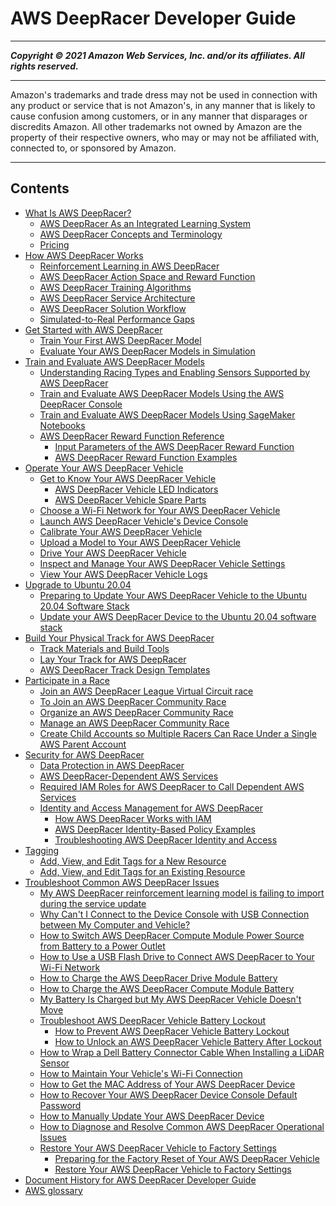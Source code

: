 # AWS DeepRacer Developer Guide

-----
*****Copyright &copy; 2021 Amazon Web Services, Inc. and/or its affiliates. All rights reserved.*****

-----
Amazon's trademarks and trade dress may not be used in 
     connection with any product or service that is not Amazon's, 
     in any manner that is likely to cause confusion among customers, 
     or in any manner that disparages or discredits Amazon. All other 
     trademarks not owned by Amazon are the property of their respective
     owners, who may or may not be affiliated with, connected to, or 
     sponsored by Amazon.

-----
## Contents
+ [What Is AWS DeepRacer?](what-is-deepracer.md)
   + [AWS DeepRacer As an Integrated Learning System](deepracer-is-a-learning-environment-for-reinforcement-learning.md)
   + [AWS DeepRacer Concepts and Terminology](deepracer-basic-concept.md)
   + [Pricing](pricing.md)
+ [How AWS DeepRacer Works](deepracer-how-it-works.md)
   + [Reinforcement Learning in AWS DeepRacer](deepracer-how-it-works-overview-reinforcement-learning.md)
   + [AWS DeepRacer Action Space and Reward Function](deepracer-how-it-works-action-space.md)
   + [AWS DeepRacer Training Algorithms](deepracer-how-it-works-reinforcement-learning-algorithm.md)
   + [AWS DeepRacer Service Architecture](deepracer-how-it-works-service-architecture.md)
   + [AWS DeepRacer Solution Workflow](deepracer-how-it-works-solution-workflow.md)
   + [Simulated-to-Real Performance Gaps](deepracer-how-it-works-virtual-to-physical.md)
+ [Get Started with AWS DeepRacer](deepracer-get-started.md)
   + [Train Your First AWS DeepRacer Model](deepracer-get-started-training-model.md)
   + [Evaluate Your AWS DeepRacer Models in Simulation](deepracer-get-started-test-in-simulator.md)
+ [Train and Evaluate AWS DeepRacer Models](create-deepracer-project.md)
   + [Understanding Racing Types and Enabling Sensors Supported by AWS DeepRacer](deepracer-choose-race-type.md)
   + [Train and Evaluate AWS DeepRacer Models Using the AWS DeepRacer Console](deepracer-console-train-evaluate-models.md)
   + [Train and Evaluate AWS DeepRacer Models Using SageMaker Notebooks](train-evaluate-models-using-sagemaker-notebook.md)
   + [AWS DeepRacer Reward Function Reference](deepracer-reward-function-reference.md)
      + [Input Parameters of the AWS DeepRacer Reward Function](deepracer-reward-function-input.md)
      + [AWS DeepRacer Reward Function Examples](deepracer-reward-function-examples.md)
+ [Operate Your AWS DeepRacer Vehicle](operate-deepracer-vehicle.md)
   + [Get to Know Your AWS DeepRacer Vehicle](deepracer-prep-vehicle.md)
      + [AWS DeepRacer Vehicle LED Indicators](deepracer-vehicle-led-indicators.md)
      + [AWS DeepRacer Vehicle Spare Parts](deepracer-vehicle-chassis-parts.md)
   + [Choose a Wi-Fi Network for Your AWS DeepRacer Vehicle](deepracer-set-up-vehicle.md)
   + [Launch AWS DeepRacer Vehicle's Device Console](deepracer-set-up-vehicle-test-drive.md)
   + [Calibrate Your AWS DeepRacer Vehicle](deepracer-calibrate-vehicle.md)
   + [Upload a Model to Your AWS DeepRacer Vehicle](deepracer-upload-model-to-vehicle.md)
   + [Drive Your AWS DeepRacer Vehicle](deepracer-drive-your-vehicle.md)
   + [Inspect and Manage Your AWS DeepRacer Vehicle Settings](deepracer-manage-vehicle-settings.md)
   + [View Your AWS DeepRacer Vehicle Logs](deepracer-drive-vehicle-logs.md)
+ [Upgrade to Ubuntu 20.04](deepracer-ubuntu-update.md)
   + [Preparing to Update Your AWS DeepRacer Vehicle to the Ubuntu 20.04 Software Stack](deepracer-ubuntu-update-preparation.md)
   + [Update your AWS DeepRacer Device to the Ubuntu 20.04 software stack](deepracer-ubuntu-update-instructions.md)
+ [Build Your Physical Track for AWS DeepRacer](deepracer-build-your-track.md)
   + [Track Materials and Build Tools](deepracer-build-your-track-materials-and-tools.md)
   + [Lay Your Track for AWS DeepRacer](deepracer-build-your-track-construction.md)
   + [AWS DeepRacer Track Design Templates](deepracer-track-examples.md)
+ [Participate in a Race](deepracer-racing-series.md)
   + [Join an AWS DeepRacer League Virtual Circuit race](deepracer-submit-model-to-leaderboard.md)
   + [To Join an AWS DeepRacer Community Race](deepracer-join-community-race.md)
   + [Organize an AWS DeepRacer Community Race](deepracer-create-community-race.md)
   + [Manage an AWS DeepRacer Community Race](deepracer-manage-community-races.md)
   + [Create Child Accounts so Multiple Racers Can Race Under a Single AWS Parent Account](deepracer-child-accounts.md)
+ [Security for AWS DeepRacer](deepracer-setup.md)
   + [Data Protection in AWS DeepRacer](data-protection.md)
   + [AWS DeepRacer-Dependent AWS Services](deepracer-dependent-aws-services.md)
   + [Required IAM Roles for AWS DeepRacer to Call Dependent AWS Services](deepracer-understand-required-permissions-and-iam-roles.md)
   + [Identity and Access Management for AWS DeepRacer](security-iam.md)
      + [How AWS DeepRacer Works with IAM](security_iam_service-with-iam.md)
      + [AWS DeepRacer Identity-Based Policy Examples](security_iam_id-based-policy-examples.md)
      + [Troubleshooting AWS DeepRacer Identity and Access](security_iam_troubleshoot.md)
+ [Tagging](deepracer-tagging.md)
   + [Add, View, and Edit Tags for a New Resource](tags-new.md)
   + [Add, View, and Edit Tags for an Existing Resource](tags-exisiting.md)
+ [Troubleshoot Common AWS DeepRacer Issues](deepracer-troubleshooting.md)
   + [My AWS DeepRacer reinforcement learning model is failing to import during the service update](deepracer-troubleshooting-service-migration-errors.md)
   + [Why Can't I Connect to the Device Console with USB Connection between My Computer and Vehicle?](deepracer-troubleshooting-connect-to-deepracer.aws.md)
   + [How to Switch AWS DeepRacer Compute Module Power Source from Battery to a Power Outlet](deepracer-troubleshooting-switch-battery-to-wall-power.md)
   + [How to Use a USB Flash Drive to Connect AWS DeepRacer to Your Wi-Fi Network](deepracer-troubleshooting-wifi-connection-first-time.md)
   + [How to Charge the AWS DeepRacer Drive Module Battery](deepracer-troubleshooting-charge-vehicle-battery-first-time.md)
   + [How to Charge the AWS DeepRacer Compute Module Battery](deepracer-troubleshooting-charge-compute-battery.md)
   + [My Battery Is Charged but My AWS DeepRacer Vehicle Doesn't Move](deepracer-troubleshooting-immobile-vehicle-with-charged-battery.md)
   + [Troubleshoot AWS DeepRacer Vehicle Battery Lockout](deepracer-prevent-vehicle-battery-lockout.md)
      + [How to Prevent AWS DeepRacer Vehicle Battery Lockout](deepracer-prevent-vehicle-battery-lockout-actual.md)
      + [How to Unlock an AWS DeepRacer Vehicle Battery After Lockout](deepracer-troubleshooting-unlock-dead-vehicle-batteries.md)
   + [How to Wrap a Dell Battery Connector Cable When Installing a LiDAR Sensor](deepracer-troubleshooting-dell-battery-evo-wrap.md)
   + [How to Maintain Your Vehicle's Wi-Fi Connection](deepracer-troubleshooting-maintain-vehicle-connection.md)
   + [How to Get the MAC Address of Your AWS DeepRacer Device](deepracer-troubleshooting-get-mac-address.md)
   + [How to Recover Your AWS DeepRacer Device Console Default Password](deepracer-troubleshooting-recover-device-web-server-password.md)
   + [How to Manually Update Your AWS DeepRacer Device](deepracer-troubleshooting-manual-update-device.md)
   + [How to Diagnose and Resolve Common AWS DeepRacer Operational Issues](deepracer-troubleshooting-device-operation-issues.md)
   + [Restore Your AWS DeepRacer Vehicle to Factory Settings](deepracer-troubleshooting-factory-reset.md)
      + [Preparing for the Factory Reset of Your AWS DeepRacer Vehicle](deepracer-vehicle-factory-reset-preparation.md)
      + [Restore Your AWS DeepRacer Vehicle to Factory Settings](deepracer-vehicle-factory-reset-instructions.md)
+ [Document History for AWS DeepRacer Developer Guide](doc-history.md)
+ [AWS glossary](glossary.md)